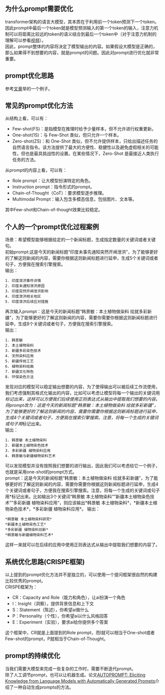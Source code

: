 ## 为什么prompt需要优化  
transformer架构的语言大模型，其本质在于利用前一个token预测下一个token。因此prompt中最后一个token就是模型预测输入的第一个token的输入，注意力机制可以将距离比较远的token的语义结合到最后一个token中（对于注意力机制的理解可以参看[视频](https://www.bilibili.com/video/BV13z421U7cs/?spm_id_from=333.1387.collection.video_card.click&vd_source=d82de55cfde970cdf86016bef2c6de4e)）。  
因此，prompt整体的内容将决定了模型输出的内容。如果假设大模型是正确的，那么如果得不到想要的内容，就是prompt的问题。因此对prompt进行优化就非常重要。  

## prompt优化思路
参考[文章](https://zhuanlan.zhihu.com/p/670552915)举的一个例子。  

## 常见的prompt优化方法
从结构上看，可以有：  
- Few-shot(FS)：是指模型在推理时给予少量样本，但不允许进行权重更新。
- One-shot(1S)：与 Few-Shot 类似，但只允许一个样本。
- Zero-shot(ZS)：和 One-Shot 类似，但不允许提供样本，只给出描述任务的自然语言指令。该方法提供了最大的方便性、稳健性以及避免虚假相关的可能性，但也是最具挑战性的设置。在某些情况下，Zero-Shot 是最接近人类执行任务的方法。  

从prompt的内容上看，可以有：
- Role prompt：让大模型扮演特定的角色。  
- Instruction prompt：指令形式的prompt。
- Chain-of-Thought（CoT）：要求模型逐步推理。
- Multimodal Prompt：输入包含多模态信息，包括图片、文本等。   

其中Few-shot和Chain-of-thought效果比较稳定。

## 个人的一个prompt优化过程案例
场景：希望模型能够根据给定的一个新闻标题，生成指定数量的关键词或者关键句。  
初始prompt:这是今天的新闻标题“印度未事先通知突然开闸泄洪”，为了能够更好的了解这则新闻的内容，需要你根据这则新闻标题进行延申，生成5个关键词或者句子，方便我在搜索引擎搜索。  
输出：
```
1. 印度泄洪事件详情
2. 印度未通知泄洪原因
3. 印度突然开闸泄洪影响
4. 印度泄洪相关地区
5. 印度泄洪后续应对措施
```
再次输入prompt：这是今天的新闻标题“韩景敏：本土植物做染料 绘就多彩新疆”，为了能够更好的了解这则新闻的内容，需要你需要你根据这则新闻标题进行延申，生成8个关键词或者句子，方便我在搜索引擎搜索。  
输出：
```
1. 韩景敏
2. 本土植物染料
3. 新疆多彩染色技术
4. 天然染料应用
5. 新疆传统工艺
6. 植物染料绘画
7. 新疆文化特色
8. 环保染色方法
```
发现对应的模型可以稳定输出想要的内容，为了使得输出可以被后续工作流使用，我们考虑强制其格式化输出的内容，比如可以考虑让模型将每一个输出的关键词用*标记出来，这样可以方便我们后续使用正则表达式从输出中提取我们想要的内容。  
将prompt改为：这是今天的新闻标题“韩景敏：本土植物做染料 绘就多彩新疆”，为了能够更好的了解这则新闻的内容，需要你需要你根据这则新闻标题进行延申，生成4个关键词或者句子，方便我在搜索引擎搜索。注意，将每一个生成的关键词或句子用*标记出来。  
输出：  
```
1. 韩景敏 本土植物染料
2. 新疆本土植物染色技术
3. 多彩新疆 植物染料应用
4. 韩景敏与新疆植物染料艺术
```
可以发现模型并没有按照我们想要的进行输出，因此我们可以考虑给它一个例子，也就是采用one-shot的prompt方式。   
prompt：这是今天的新闻标题“韩景敏：本土植物做染料 绘就多彩新疆”，为了能够更好的了解这则新闻的内容，需要你需要你根据这则新闻标题进行延申，生成4个关键词或者句子，方便我在搜索引擎搜索。注意，将每一个生成的关键词或句子用*标记出来。比如输出3个关键词“韩景敏 本土植物染料“”新疆本土植物染色技术””多彩新疆 植物染料应用“，则应该输出\*韩景敏 本土植物染料\*，\*新疆本土植物染色技术\*，\*多彩新疆 植物染料应用\*。
输出：
```
*韩景敏 本土植物染料研究*
*新疆本土植物染色工艺*
*多彩新疆 植物染料创新*
*韩景敏与新疆植物染料艺术*
```
这样一来就可以在后续的应用中使用正则表达式从输出中提取我们想要的内容了。  

## 系统优化思路(CRISPE框架)

以上提到的prompt优化方法并不是独立的，可以使用一个提问框架很自然的构建比较优秀的prompt。  
CRISPE框架为：  
- CR：Capacity and Role（能力和角色），让ai扮演一个角色
- I：Insight（洞察），提供背景信息和上下文
- S：Statement（陈述），你希望ai做什么
- P：Personality（个性），你希望ai以什么风格回答
- E：Experiment（实验），要求ai给你提供多个答案

这个框架中，CR就是上面提到的Role prompt，而I就可以相当于One-shot或者Few-shot的prompt，P就相当于Chain-of-Thought。  

## prompt的持续优化
当我们需要大模型来完成一些复杂的工作时，需要不断迭代prompt。  
除了人工调节prompt，也可以让机器生成。论文[AUTOPROMPT: Eliciting Knowledge from Language Models
 with Automatically Generated Prompts](https://arxiv.org/pdf/2010.15980)介绍了一种自动生成prompts的方法。